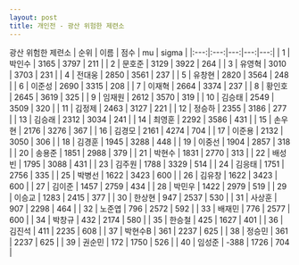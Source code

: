```yaml
---
layout: post
title: 개인전 - 광산 위험한 제련소
---
```


광산 위험한 제련소
| 순위 | 이름 | 점수 | mu | sigma |
|:---:|:---:|---:|---:|---:|
| 1 | 박인수 | 3165 | 3797 | 211 |
| 2 | 문호준 | 3129 | 3922 | 264 |
| 3 | 유영혁 | 3010 | 3703 | 231 |
| 4 | 전대웅 | 2850 | 3561 | 237 |
| 5 | 유창현 | 2820 | 3564 | 248 |
| 6 | 이준성 | 2690 | 3315 | 208 |
| 7 | 이재혁 | 2664 | 3374 | 237 |
| 8 | 황인호 | 2645 | 3619 | 325 |
| 9 | 임재원 | 2612 | 3570 | 319 |
| 10 | 김승태 | 2549 | 3509 | 320 |
| 11 | 김정제 | 2463 | 3127 | 221 |
| 12 | 정승하 | 2355 | 3186 | 277 |
| 13 | 김승래 | 2312 | 3034 | 241 |
| 14 | 최영훈 | 2292 | 3586 | 431 |
| 15 | 손우현 | 2176 | 3276 | 367 |
| 16 | 김경모 | 2161 | 4274 | 704 |
| 17 | 이준용 | 2132 | 3050 | 306 |
| 18 | 김경훈 | 1945 | 3288 | 448 |
| 19 | 이중선 | 1904 | 2857 | 318 |
| 20 | 송용준 | 1851 | 2988 | 379 |
| 21 | 박현수 | 1831 | 2770 | 313 |
| 22 | 배성빈 | 1795 | 3088 | 431 |
| 23 | 김주원 | 1788 | 3329 | 514 |
| 24 | 김응태 | 1751 | 2756 | 335 |
| 25 | 박병선 | 1622 | 3423 | 600 |
| 26 | 김유창 | 1622 | 3423 | 600 |
| 27 | 김이준 | 1457 | 2759 | 434 |
| 28 | 박민우 | 1422 | 2979 | 519 |
| 29 | 이승교 | 1283 | 2415 | 377 |
| 30 | 한상현 | 947 | 2537 | 530 |
| 31 | 사상훈 | 907 | 2298 | 464 |
| 32 | 노준엽 | 796 | 2572 | 592 |
| 33 | 배재민 | 776 | 2577 | 600 |
| 34 | 박창규 | 432 | 2174 | 580 |
| 35 | 한승철 | 425 | 1627 | 401 |
| 36 | 김진석 | 411 | 2235 | 608 |
| 37 | 박현수B | 361 | 2237 | 625 |
| 38 | 정승민 | 361 | 2237 | 625 |
| 39 | 권순민 | 172 | 1750 | 526 |
| 40 | 임성준 | -388 | 1726 | 704 |
